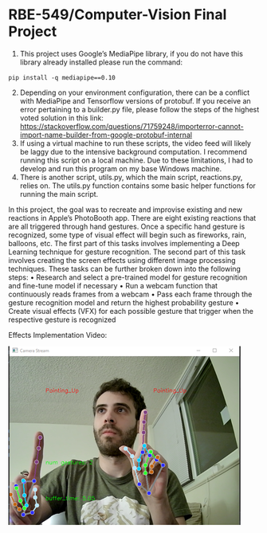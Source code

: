 # RBE-549/Computer-Vision Final Project

1. This project uses Google’s MediaPipe library, if you do not have this library already installed please run the command:
```
pip install -q mediapipe==0.10
```
2. Depending on your environment configuration, there can be a conflict with MediaPipe and Tensorflow versions of protobuf. If you receive an error pertaining to a builder.py file, please follow the steps of the highest voted solution in this link: https://stackoverflow.com/questions/71759248/importerror-cannot-import-name-builder-from-google-protobuf-internal
3. If using a virtual machine to run these scripts, the video feed will likely be laggy due to the intensive background computation. I recommend running this script on a local machine. Due to these limitations, I had to develop and run this program on my base Windows machine.
4. There is another script, utils.py, which the main script, reactions.py, relies on. The utils.py function contains some basic helper functions for running the main script.


In this project, the goal was to recreate and improvise existing and new reactions in Apple’s PhotoBooth app. There are eight existing reactions that are all triggered through hand gestures. Once a specific hand gesture is recognized, some type of visual effect will begin such as fireworks, rain, balloons, etc. The first part of this tasks involves implementing a Deep Learning technique for gesture recognition. The second part of this task involves creating the screen effects using different image processing techniques. These tasks can be further broken down into the following steps:
• Research and select a pre-trained model for gesture recognition and fine-tune model if necessary
• Run a webcam function that continuously reads frames from a webcam
• Pass each frame through the gesture recognition model and return the highest probability gesture
• Create visual effects (VFX) for each possible gesture that trigger when the respective gesture is recognized


Effects Implementation Video:

[![Watch the video](https://github.com/mweissman2/RBE-549-Final-Project/blob/main/reactions_screen_recording_thumbnail.png)](https://github.com/mweissman2/RBE-549-Final-Project/blob/main/reactions_screen_recording.mp4)
